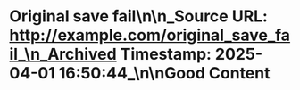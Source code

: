 # Original save fail\n\n_Source URL: http://example.com/original_save_fail_\n_Archived Timestamp: 2025-04-01 16:50:44_\n\nGood Content
